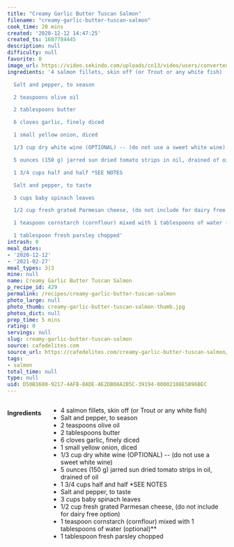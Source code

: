```yaml
---
title: "Creamy Garlic Butter Tuscan Salmon"
filename: "creamy-garlic-butter-tuscan-salmon"
cook_time: 20 mins
created: '2020-12-12 14:47:25'
created_ts: 1607784445
description: null
difficulty: null
favorite: 0
image_url: https://video.sekindo.com/uploads/cn13/video/users/converted/18727/video_5adee65636639812903820/vid5adf01d32274b699701599.jpg?cbuster=1524564437
ingredients: '4 salmon fillets, skin off (or Trout or any white fish)

  Salt and pepper, to season

  2 teaspoons olive oil

  2 tablespoons butter

  6 cloves garlic, finely diced

  1 small yellow onion, diced

  1/3 cup dry white wine (OPTIONAL) -- (do not use a sweet white wine)

  5 ounces (150 g) jarred sun dried tomato strips in oil, drained of oil

  1 3/4 cups half and half *SEE NOTES

  Salt and pepper, to taste

  3 cups baby spinach leaves

  1/2 cup fresh grated Parmesan cheese, (do not include for dairy free option)

  1 teaspoon cornstarch (cornflour) mixed with 1 tablespoons of water (optional)**

  1 tablespoon fresh parsley chopped'
intrash: 0
meal_dates:
- '2020-12-12'
- '2021-02-27'
meal_types: 3|3
mine: null
name: Creamy Garlic Butter Tuscan Salmon
p_recipe_id: 429
permalink: /recipes/creamy-garlic-butter-tuscan-salmon
photo_large: null
photo_thumb: creamy-garlic-butter-tuscan-salmon-thumb.jpg
photos_dict: null
prep_time: 5 mins
rating: 0
servings: null
slug: creamy-garlic-butter-tuscan-salmon
source: cafedelites.com
source_url: https://cafedelites.com/creamy-garlic-butter-tuscan-salmon/
tags:
- salmon
total_time: null
type: null
uid: D50B1680-9217-4AFB-8ADE-AE2DB0AA2B5C-39194-00002108E5B96BEC
---
```

<div class="large-8 medium-7 columns" id="writeup">	</div><!-- #writeup -->
</div><!-- #row-one -->
<div class="row" id="row-two">	<div class="medium-4 small-5 columns" id="ingredients"><h4>Ingredients</h4><div class="box box-ingredients content"><ul>
<li>4 salmon fillets, skin off (or Trout or any white fish)</li>
<li>Salt and pepper, to season</li>
<li>2 teaspoons olive oil</li>
<li>2 tablespoons butter</li>
<li>6 cloves garlic, finely diced</li>
<li>1 small yellow onion, diced</li>
<li>1/3 cup dry white wine (OPTIONAL) -- (do not use a sweet white wine)</li>
<li>5 ounces (150 g) jarred sun dried tomato strips in oil, drained of oil</li>
<li>1 3/4 cups half and half *SEE NOTES</li>
<li>Salt and pepper, to taste</li>
<li>3 cups baby spinach leaves</li>
<li>1/2 cup fresh grated Parmesan cheese, (do not include for dairy free option)</li>
<li>1 teaspoon cornstarch (cornflour) mixed with 1 tablespoons of water (optional)**</li>
<li>1 tablespoon fresh parsley chopped</li>
</ul>
</div>	</div>	<div class="medium-6 small-7 columns" id="directions">	</div>
